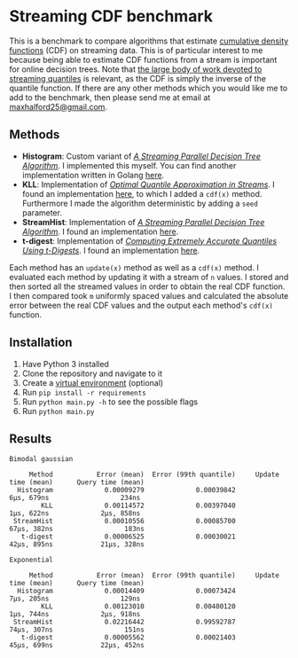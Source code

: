 # Streaming CDF benchmark

This is a benchmark to compare algorithms that estimate [cumulative density functions](https://www.wikiwand.com/en/Cumulative_distribution_function) (CDF) on streaming data. This is of particular interest to me because being able to estimate CDF functions from a stream is important for online decision trees. Note that [the large body of work devoted to streaming quantiles](https://scholar.google.com/scholar?hl=en&as_sdt=0%2C5&q=streaming+quantiles&btnG=) is relevant, as the CDF is simply the inverse of the quantile function. If there are any other methods which you would like me to add to the benchmark, then please send me at email at [maxhalford25@gmail.com](mailto:maxhalford25@gmail.com).

## Methods

- **Histogram**: Custom variant of [*A Streaming Parallel Decision Tree Algorithm*](http://jmlr.org/papers/volume11/ben-haim10a/ben-haim10a.pdf). I implemented this myself. You can find another implementation written in Golang [here](https://github.com/VividCortex/gohistogram).
- **KLL**: Implementation of [*Optimal Quantile Approximation in Streams*](https://arxiv.org/abs/1603.05346). I found an implementation [here](https://github.com/edoliberty/streaming-quantiles), to which I added a `cdf(x)` method. Furthermore I made the algorithm deterministic by adding a `seed` parameter.
- **StreamHist**: Implementation of [*A Streaming Parallel Decision Tree Algorithm*](http://jmlr.org/papers/volume11/ben-haim10a/ben-haim10a.pdf). I found an implementation [here](https://github.com/carsonfarmer/streamhist).
- **t-digest**: Implementation of [*Computing Extremely Accurate Quantiles Using t-Digests*](https://arxiv.org/abs/1902.04023). I found an implementation [here](https://github.com/CamDavidsonPilon/tdigest).

Each method has an `update(x)` method as well as a `cdf(x)` method. I evaluated each method by updating it with a stream of `n` values. I stored and then sorted all the streamed values in order to obtain the real CDF function. I then compared took `m` uniformly spaced values and calculated the absolute error between the real CDF values and the output each method's `cdf(x)` function.

## Installation

1. Have Python 3 installed
2. Clone the repository and navigate to it
3. Create a [virtual environment](https://docs.python-guide.org/dev/virtualenvs/) (optional)
4. Run `pip install -r requirements`
5. Run `python main.py -h` to see the possible flags
6. Run `python main.py`

## Results

```
Bimodal gaussian

     Method           Error (mean)  Error (99th quantile)     Update time (mean)      Query time (mean)
  Histogram             0.00009279             0.00039842             6μs, 679ns                  234ns
        KLL             0.00114572             0.00397040             1μs, 622ns             2μs, 858ns
 StreamHist             0.00010556             0.00085700            67μs, 382ns                  183ns
   t-digest             0.00006525             0.00030021            42μs, 895ns            21μs, 328ns

Exponential

     Method           Error (mean)  Error (99th quantile)     Update time (mean)      Query time (mean)
  Histogram             0.00014409             0.00073424             7μs, 205ns                  129ns
        KLL             0.00123010             0.00400120             1μs, 744ns             2μs, 918ns
 StreamHist             0.02216442             0.99592787            74μs, 307ns                  151ns
   t-digest             0.00005562             0.00021403            45μs, 699ns            22μs, 452ns
```
